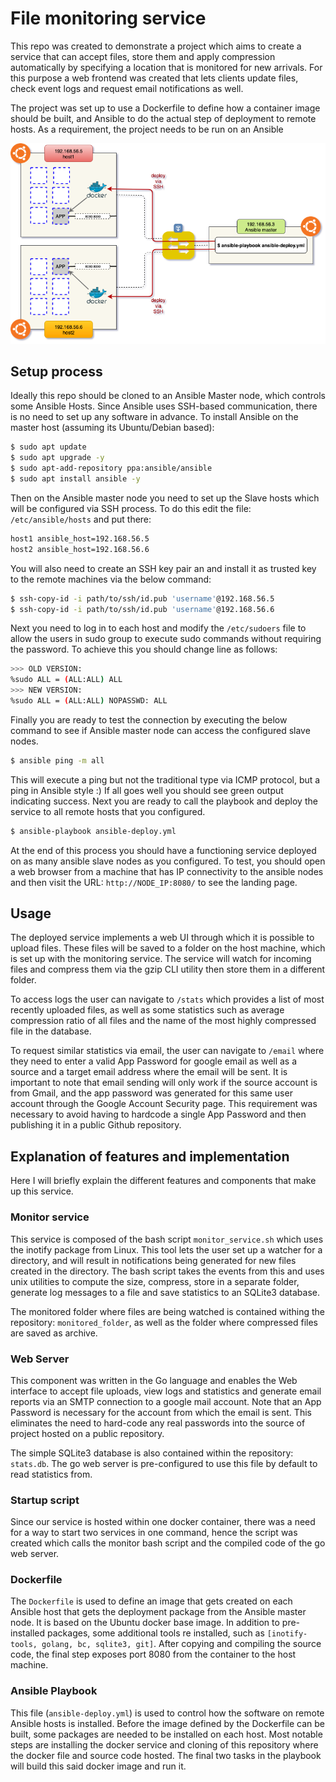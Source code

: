 # File monitoring service

This repo was created to demonstrate a project which aims to create a service that can accept files, store them and apply compression automatically by specifying a location that is monitored for new arrivals. For this purpose a web frontend was created that lets clients update files, check event logs and request email notifications as well.

The project was set up to use a Dockerfile to define how a container image should be built, and Ansible to do the actual step of deployment to remote hosts. As a requirement, the project needs to be run on an Ansible

![Image of Yaktocat](static_files/overview.png)

## Setup process

Ideally this repo should be cloned to an Ansible Master node, which controls some Ansible Hosts. Since Ansible uses SSH-based communication, there is no need to set up any software in advance. To install Ansible on the master host (assuming its Ubuntu/Debian based):

```bash
$ sudo apt update
$ sudo apt upgrade -y
$ sudo apt-add-repository ppa:ansible/ansible
$ sudo apt install ansible -y
```

Then on the Ansible master node you need to set up the Slave hosts which will be configured via SSH process. To do this edit the file: `/etc/ansible/hosts` and put there:

```bash
host1 ansible_host=192.168.56.5
host2 ansible_host=192.168.56.6
```

You will also need to create an SSH key pair an and install it as trusted key to the remote machines via the below command:

```bash
$ ssh-copy-id -i path/to/ssh/id.pub 'username'@192.168.56.5
$ ssh-copy-id -i path/to/ssh/id.pub 'username'@192.168.56.6
```

Next you need to log in to each host and modify the `/etc/sudoers` file to allow the users in sudo group to execute sudo commands without requiring the password. To achieve this you should change line as follows:

```bash
>>> OLD VERSION:
%sudo ALL = (ALL:ALL) ALL
>>> NEW VERSION:
%sudo ALL = (ALL:ALL) NOPASSWD: ALL
```

Finally you are ready to test the connection by executing the below command to see if Ansible master node can access the configured slave nodes.

```bash
$ ansible ping -m all
```

This will execute a ping but not the traditional type via ICMP protocol, but a ping in Ansible style :) If all goes well you should see green output indicating success. Next you are ready to call the playbook and deploy the service to all remote hosts that you configured.

```bash
$ ansible-playbook ansible-deploy.yml
```

At the end of this process you should have a functioning service deployed on as many ansible slave nodes as you configured. To test, you should open a web browser from a machine that has IP connectivity to the ansible nodes and then visit the URL: `http://NODE_IP:8080/` to see the landing page.

## Usage

The deployed service implements a web UI through which it is possible to upload files. These files will be saved to a folder on the host machine, which is set up with the monitoring service. The service will watch for incoming files and compress them via the gzip CLI utility then store them in a different folder.

To access logs the user can navigate to `/stats` which provides a list of most recently uploaded files, as well as some statistics such as average compression ratio of all files and the name of the most highly compressed file in the database.

To request similar statistics via email, the user can navigate to `/email` where they need to enter a valid App Password for google email as well as a source and a target email address where the email will be sent. It is important to note that email sending will only work if the source account is from Gmail, and the app password was generated for this same user account through the Google Account Security page. This requirement was necessary to avoid having to hardcode a single App Password and then publishing it in a public Github repository.

## Explanation of features and implementation

Here I will briefly explain the different features and components that make up this service.

### Monitor service

This service is composed of the bash script `monitor_service.sh` which uses the inotify package from Linux. This tool lets the user set up a watcher for a directory, and will result in notifications being generated for new files created in the directory. The bash script takes the events from this and uses unix utilities to compute the size, compress, store in a separate folder, generate log messages to a file and save statistics to an SQLite3 database.

The monitored folder where files are being watched is contained withing the repository: `monitored_folder`, as well as the folder where compressed files are saved as archive.

### Web Server

This component was written in the Go language and enables the Web interface to accept file uploads, view logs and statistics and generate email reports via an SMTP connection to a google mail account. Note that an App Password is necessary for the account from which the email is sent. This eliminates the need to hard-code any real passwords into the source of project hosted on a public repository.

The simple SQLite3 database is also contained within the repository: `stats.db`. The go web server is pre-configured to use this file by default to read statistics from.

### Startup script

Since our service is hosted within one docker container, there was a need for a way to start two services in one command, hence the script was created which calls the monitor bash script and the compiled code of the go web server.

### Dockerfile

The `Dockerfile` is used to define an image that gets created on each Ansible host that gets the deployment package from the Ansible master node. It is based on the Ubuntu docker base image. In addition to pre-installed packages, some additional tools re installed, such as `[inotify-tools, golang, bc, sqlite3, git]`. After copying and compiling the source code, the final step exposes port 8080 from the container to the host machine.

### Ansible Playbook

This file (`ansible-deploy.yml`) is used to control how the software on remote Ansible hosts is installed. Before the image defined by the Dockerfile can be built, some packages are needed to be installed on each host. Most notable steps are installing the docker service and cloning of this repository where the docker file and source code hosted. The final two tasks in the playbook will build this said docker image and run it.
